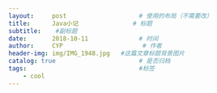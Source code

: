 ```yaml
---
layout:     post                    # 使用的布局（不需要改）
title:      Java小记               # 标题 
subtitle:    #副标题
date:       2018-10-11              # 时间
author:     CYP                      # 作者
header-img: img/IMG_1948.jpg   #这篇文章标题背景图片
catalog: true                       # 是否归档
tags:                               #标签
    - cool
---
```

